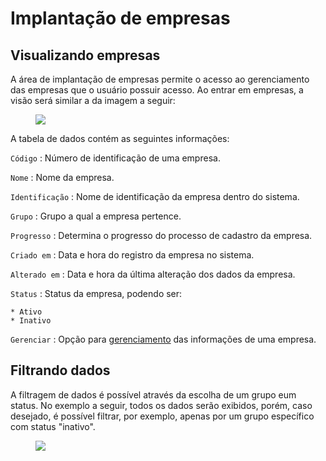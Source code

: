 # Implantação de empresas

## Visualizando empresas

A área de implantação de empresas permite o acesso ao gerenciamento das empresas que o usuário possuir acesso. Ao entrar em empresas, a visão será similar a da imagem a seguir:

<figure class="images">
    <img src="../../../../assets/prints-operacional/implantacao-empresas/implantacao-empresas.jpg" />
</figure>

A tabela de dados contém as seguintes informações:

`Código`
: Número de identificação de uma empresa.

`Nome`
: Nome da empresa.

`Identificação`
: Nome de identificação da empresa dentro do sistema.

`Grupo`
: Grupo a qual a empresa pertence.

`Progresso`
: Determina o progresso do processo de cadastro da empresa.

`Criado em`
: Data e hora do registro da empresa no sistema.

`Alterado em`
: Data e hora da última alteração dos dados da empresa.

`Status`
: Status da empresa, podendo ser:

    * Ativo
    * Inativo

`Gerenciar`
: Opção para [gerenciamento](gerencia-empresa/gerencia.md) das informações de uma empresa.

## Filtrando dados

A filtragem de dados é possível através da escolha de um grupo eum status. No exemplo a seguir, todos os dados serão exibidos, porém, caso desejado, é possível filtrar, por exemplo, apenas por um grupo específico com status "inativo".

<figure class="images">
    <img src="../../../../assets/prints-operacional/implantacao-empresas/implantacao-empresas-filtro.jpg" />
</figure>